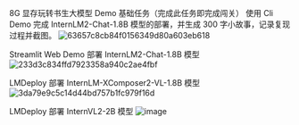 8G 显存玩转书生大模型 Demo 基础任务（完成此任务即完成闯关） 使用 Cli Demo 完成 InternLM2-Chat-1.8B 模型的部署，并生成 300 字小故事，记录复现过程并截图。 
![63657c8cb84f0156349d80a603eb618](https://github.com/user-attachments/assets/3afbce28-00d3-433e-aef2-a1421109b933)

Streamlit Web Demo 部署 InternLM2-Chat-1.8B 模型
![233d3c834ffd7923358a940c2ae4fbf](https://github.com/user-attachments/assets/dcd1ed93-dded-49ae-923a-dc29322dabb3)

LMDeploy 部署 InternLM-XComposer2-VL-1.8B 模型
![3da79e9c5c14d44bd757b1fc979f16d](https://github.com/user-attachments/assets/aa716803-091b-4e55-9ce4-0d0acb580be6)

LMDeploy 部署 InternVL2-2B 模型
![image](https://github.com/user-attachments/assets/0aaafc6d-ad81-42e9-9dd3-aa9151a61680)
